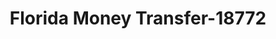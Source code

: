 ---
f_zip-code: 33068
f_state-code: FL
title: Florida Money Transfer-18772
f_phone: 954-971-9155
f_city-only: Margate
f_address: 169 South State Road 7 Margate
f_location-unique-id: '18772'
slug: florida-money-transfer-18772
updated-on: '2024-05-30T13:46:58.046Z'
created-on: '2024-05-30T13:36:59.803Z'
published-on: '2024-05-30T13:54:32.469Z'
f_city-state: cms/city/margate-fl.md
f_company: cms/company/florida-money-transfer.md
f_state: cms/state/florida.md
layout: '[payday-loan].html'
tags: payday-loan
---